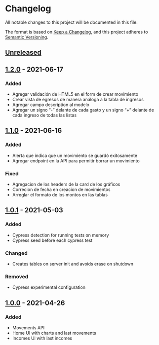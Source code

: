 # Changelog

All notable changes to this project will be documented in this file.

The format is based on [Keep a Changelog](https://keepachangelog.com/en/1.0.0/),
and this project adheres to [Semantic Versioning](https://semver.org/spec/v2.0.0.html).

## [Unreleased]

## [1.2.0] - 2021-06-17

### Added

-   Agregar validación de HTML5 en el form de crear movimiento
-   Crear vista de egresos de manera análoga a la tabla de ingresos
-   Agregar campo description al modelo
-   Agregar un signo “-” delante de cada gasto y un signo “+” delante de cada ingreso de
todas las listas

## [1.1.0] - 2021-06-16

### Added

-   Alerta que indica que un movimiento se guardó exitosamente
-   Agregar endpoint en la API para permitir borrar un movimiento

### Fixed

-   Agregacion de los headers de la card de los gráficos
-   Correcion de fecha en creacion de movimientos
-   Arreglar el formato de los montos en las tablas

## [1.0.1] - 2021-05-03

### Added

-   Cypress detection for running tests on memory
-   Cypress seed before each cypress test

### Changed

-   Creates tables on server init and avoids erase on shutdown

### Removed

-   Cypress experimental configuration

## [1.0.0] - 2021-04-26

### Added

-   Movements API
-   Home UI with charts and last movements
-   Incomes UI with last incomes

[unreleased]: https://github.com/lucasantarelli18/gitapp/compare/v1.2.0...HEAD
[1.2.0]: https://github.com/lucasantarelli18/gitapp/releases/tag/v1.2.0
[1.1.0]: https://github.com/lucasantarelli18/gitapp/releases/tag/v1.1.0
[1.0.1]: https://github.com/lucasantarelli18/gitapp/releases/tag/v1.0.1
[1.0.0]: https://github.com/lucasantarelli18/gitapp/releases/tag/v1.0.0
